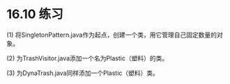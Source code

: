 # 16.10 练习


(1) 将SingletonPattern.java作为起点，创建一个类，用它管理自己固定数量的对象。

(2) 为TrashVisitor.java添加一个名为Plastic（塑料）的类。

(3) 为DynaTrash.java同样添加一个Plastic（塑料）类。